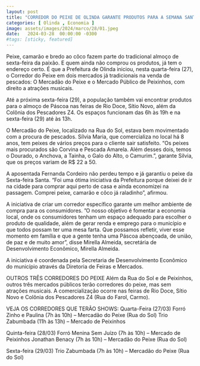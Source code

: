 ```yaml
---
layout: post
title: "CORREDOR DO PEIXE DE OLINDA GARANTE PRODUTOS PARA A SEMANA SANTA"
categories: [ Olinda , Economia ]
image: assets/images/2024/marco/28/01.jpeg
date:   2024-03-28  00:00:00 -0300
#tags: [sticky, featured]
---
```

Peixe, camarão e bredo ao côco fazem parte do tradicional almoço de sexta-feira da paixão. E quem ainda não comprou os produtos, já tem o endereço certo. É que a Prefeitura de Olinda iniciou, nesta quarta-feira (27), o Corredor do Peixe em dois mercados já tradicionais na venda de pescados: O Mercadão do Peixe e o Mercado Público de Peixinhos, com direito a atrações musicais. 

Até a próxima sexta-feira (29), a população também vai encontrar produtos para o almoço de Páscoa nas feiras de Rio Doce, Sítio Novo, além da Colônia dos Pescadores Z4. Os espaços funcionam das 6h às 19h e na sexta-feira (29) até às 13h.

O Mercadão do Peixe, localizado na Rua do Sol, estava bem movimentado com a procura de pescados. Sílvia Maria, que comercializa no local há 8 anos, tem peixes de vários preços para o cliente sair satisfeito. “Os peixes mais procurados são Corvina e Pescada Amarela. Além desses dois, temos o Dourado, o Anchova, a Tainha, o Galo do Alto, o Camurim.”, garante Silvia, que os preços variam de R$ 22 a 50.

A aposentada Fernanda Cordeiro não perdeu tempo e já garantiu o peixe da Sexta-feira Santa. “Foi uma ótima iniciativa da Prefeitura porque deixei de ir na cidade para comprar aqui perto de casa e ainda economizei na passagem. Comprei peixe, camarão e côco já raladinho”, afirmou.

A iniciativa de criar um corredor específico garante um melhor ambiente de compra para os consumidores. ”O nosso objetivo é fomentar a economia local, onde os consumidores tenham um espaço adequado para escolher o produto de qualidade, além de gerar renda e emprego para o município e que todos possam ter uma mesa farta. Que possamos refletir, viver esse momento em família e que a gente tenha uma Páscoa abençoada, de união, de paz e de muito amor”, disse Mirella Almeida, secretária de Desenvolvimento Econômico, Mirella Almeida.

A iniciativa é coordenada pela Secretaria de Desenvolvimento Econômico do município através da Diretoria de Feiras e Mercados.

OUTROS TRÊS CORREDORES DO PEIXE
Além da Rua do Sol e de Peixinhos, outros três mercados públicos terão corredores do peixe, mas sem atrações musicais. A comercialização ocorre nas feiras de Rio Doce, Sítio Novo e Colônia dos Pescadores Z4 (Rua do Farol, Carmo).

VEJA OS CORREDORES QUE TERÃO SHOWS:
Quarta-Feira (27/03)
Forró Zinho e Paulina (7h às 10h) – Mercadão do Peixe (Rua do Sol)
Trio Zabumbada (11h às 13h) – Mercado de Peixinhos

Quinta-feira (28/03)
Forró Menina Sem Juízo (7h às 10h) – Mercado de Peixinhos
Jonathan Benacy (7h às 10h) – Mercadão do Peixe (Rua do Sol)

Sexta-feira (29/03)
Trio Zabumbada (7h às 10h) – Mercadão do Peixe (Rua do Sol)
